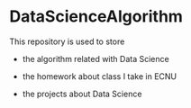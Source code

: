 # DataScienceAlgorithm

This repository is used to store

- the algorithm related with Data Science

- the homework about class I take in ECNU
- the projects about Data Science